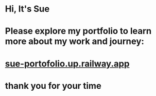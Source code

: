 
# Hi, It's Sue 
# Please explore my portfolio to learn more about my work and journey: 
# [sue-portofolio.up.railway.app](https://sue-portofolio.up.railway.app)
# thank you for your time 
